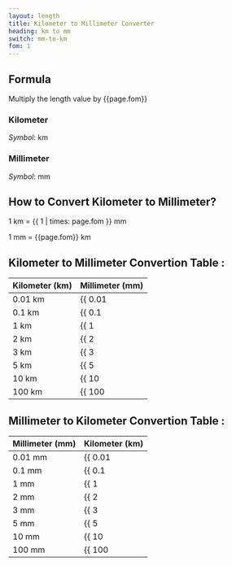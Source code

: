 ```yaml
---
layout: length
title: Kilometer to Millimeter Converter
heading: km to mm
switch: mm-to-km
fom: 1
---
```


## Formula
Multiply the length value by {{page.fom}}

### Kilometer
*Symbol*: km

### Millimeter
*Symbol*: mm

## How to Convert Kilometer to Millimeter?
1 km = {{ 1 | times: page.fom }} mm

1 mm = {{page.fom}} km

## Kilometer to Millimeter Convertion Table :

| Kilometer (km) | Millimeter (mm) |
| ---- | ---- |
| 0.01 km | {{ 0.01 | times: page.fom | round: 5 }} mm |
| 0.1 km | {{ 0.1 | times: page.fom | round: 5 }} mm |
| 1 km | {{ 1 | times: page.fom | round: 5 }} mm |
| 2 km | {{ 2 | times: page.fom | round: 5 }} mm |
| 3 km | {{ 3 | times: page.fom | round: 5 }} mm |
| 5 km | {{ 5 | times: page.fom | round: 5 }} mm |
| 10 km | {{ 10 | times: page.fom | round: 5 }} mm |
| 100 km | {{ 100 | times: page.fom | round: 5 }} mm |

## Millimeter to Kilometer Convertion Table :

| Millimeter (mm) | Kilometer (km) |
| ---- | ---- |
| 0.01 mm | {{ 0.01 | divided_by: page.fom | round: 5 }} km |
| 0.1 mm | {{ 0.1 | divided_by: page.fom | round: 5 }} km |
| 1 mm | {{ 1 | divided_by: page.fom | round: 5 }} km |
| 2 mm | {{ 2 | divided_by: page.fom | round: 5 }} km |
| 3 mm | {{ 3 | divided_by: page.fom | round: 5 }} km |
| 5 mm | {{ 5 | divided_by: page.fom | round: 5 }} km |
| 10 mm | {{ 10 | divided_by: page.fom | round: 5 }} km |
| 100 mm | {{ 100 | divided_by: page.fom | round: 5 }} km |

<script>
selectInput[8].selected = true
selectOutput[2].selected = true
</script>
